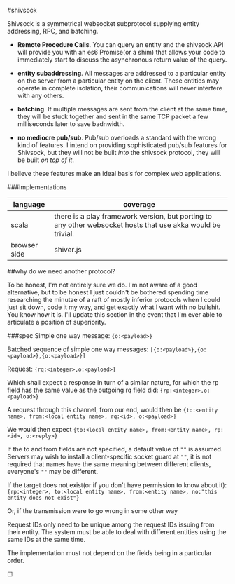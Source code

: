 #shivsock

Shivsock is a symmetrical websocket subprotocol supplying entity addressing, RPC, and batching.

* **Remote Procedure Calls**. You can query an entity and the shivsock API will provide you with an es6 Promise(or a shim) that allows your code to immediately start to discuss the asynchronous return value of the query.

* **entity subaddressing**. All messages are addressed to a particular entity on the server from a particular entity on the client. These entities may operate in complete isolation, their communications will never interfere with any others.

* **batching**. If multiple messages are sent from the client at the same time, they will be stuck together and sent in the same TCP packet a few milliseconds later to save badnwidth.

* **no mediocre pub/sub**. Pub/sub overloads a standard with the wrong kind of features. I intend on providing sophisticated pub/sub features for Shivsock, but they will not be built *into* the shivsock protocol, they will be built *on top of it*.

I believe these features make an ideal basis for complex web applications.

###Implementations

language | coverage
--- | ---
scala | there is a play framework version, but porting to any other websocket hosts that use akka would be trivial.
browser side | shiver.js

##why do we need another protocol?

To be honest, I'm not entirely sure we do. I'm not aware of a good alternative, but to be honest I just couldn't be bothered spending time researching the minutae of a raft of mostly inferior protocols when I could just sit down, code it my way, and get exactly what I want with no bullshit. You know how it is. I'll update this section in the event that I'm ever able to articulate a position of superiority.

###spec
Simple one way message: `{o:<payload>}`

Batched sequence of simple one way messages: `[{o:<payload>},{o:<payload>},{o:<payload>}]`

Request: `{rq:<integer>,o:<payload>}`

Which shall expect a response in turn of a similar nature, for which the rp field has the same value as the outgoing rq field did: `{rp:<integer>,o:<payload>}`

A request through this channel, from our end, would then be `{to:<entity name>, from:<local entity name>, rq:<id>, o:<payload>}`

We would then expect `{to:<local entity name>, from:<entity name>, rp:<id>, o:<reply>}`

If the to and from fields are not specified, a default value of `""` is assumed. Servers may wish to install a client-specific socket guard at `""`, it is not required that names have the same meaning between different clients, everyone's `""` may be different.

If the target does not exist(or if you don't have permission to know about it): `{rp:<integer>, to:<local entity name>, from:<entity name>, no:"this entity does not exist"}`

Or, if the transmission were to go wrong in some other way

Request IDs only need to be unique among the request IDs issuing from their entity. The system must be able to deal with different entities using the same IDs at the same time.

The implementation must not depend on the fields being in a particular order.

☐
